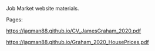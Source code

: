 Job Market website materials.

Pages:

https://jagman88.github.io/CV_JamesGraham_2020.pdf

https://jagman88.github.io/Graham_2020_HousePrices.pdf

